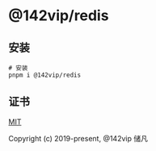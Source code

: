 # @142vip/redis

## 安装

```shell
# 安装
pnpm i @142vip/redis
```

## 证书

[MIT](https://opensource.org/license/MIT)

Copyright (c) 2019-present, @142vip 储凡
